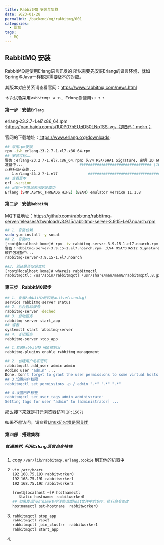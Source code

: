 ```yaml
---
title: RabbitMQ 安装与集群
date: 2023-01-28
permalink: /backend/mq/rabbitmq/001
categories:
  - 后端
tags:
  - MQ
---
```

## RabbitMQ 安装

RabbitMQ是使用Erlang语言开发的 所以需要先安装Erlang的语言环境，就如Spring与Java一样都是需要版本的对应。

其版本对应关系请查看官网：https://www.rabbitmq.com/news.html

本次试验采用`RabbitMQ3.9.15`，Erlang则使用`23.2.7`

#### 第一步：安装`Erlang`

erlang-23.2.7-1.el7.x86_64.rpm :https://pan.baidu.com/s/1U0P07hEUziD50LNpTSS-vg，提取码：mehn；

官网的下载地址：https://www.erlang.org/downloads;

```sh
## 采用rpm安装
rpm -ivh erlang-23.2.7-1.el7.x86_64.rpm 
## 安装过程……
警告：erlang-23.2.7-1.el7.x86_64.rpm: 头V4 RSA/SHA1 Signature, 密钥 ID 6026dfca: NOKEY
准备中...                          ################################# [100%]
正在升级/安装...
   1:erlang-23.2.7-1.el7              ################################# [100%]
## 查看版本
erl -version
## 出现一下情况表示安装成功
Erlang (SMP,ASYNC_THREADS,HIPE) (BEAM) emulator version 11.1.8
```

#### 第二步：安装`RabbitMQ`

MQ下载地址：https://github.com/rabbitmq/rabbitmq-server/releases/download/v3.9.15/rabbitmq-server-3.9.15-1.el7.noarch.rpm

```sh
## 1. 安装依赖
sudo yum install -y socat
## 2. 安装mq
[root@localhost home]# rpm -iv rabbitmq-server-3.9.15-1.el7.noarch.rpm 
警告：rabbitmq-server-3.9.15-1.el7.noarch.rpm: 头V4 RSA/SHA512 Signature, 密钥 ID 6026dfca: NOKEY
软件包准备中...
rabbitmq-server-3.9.15-1.el7.noarch

##3. 验证是否安装成功
[root@localhost home]# whereis rabbitmqctl
rabbitmqctl: /usr/sbin/rabbitmqctl /usr/share/man/man8/rabbitmqctl.8.gz
```

#### 第三步：RabbitMQ起步

```sh
## 1. 查看RabbitMQ是否是active(running)
service rabbitmq-server status
## 2. 后台启动服务
rabbitmq-server -deched
## 3. 启动服务
rabbitmq-server start_app
## 或者
systemctl start rabbitmq-server
## 4. 关闭服务
rabbitmq-server stop_app

## 1.安装RabbitMQ WEB控制台
rabbitmq-plugins enable rabbitmq_management

## 2. 创建用户名和密码
rabbitmqctl add_user admin admin
Adding user "admin" ...
Done. Don't forget to grant the user permissions to some virtual hosts! See 'rabbitmqctl help set_permissions' to learn more.
## 3.设置用户权限
rabbitmqctl set_permissions -p / admin ".*" ".*" ".*"

## 4.设置用户标签
rabbitmqctl set_user_tags admin administrator
Setting tags for user "admin" to [administrator] ...
```

那么接下来就是打开浏览器访问 `IP:15672`

如果不能访问，请查看[Linux防火墙是否关闭](/backend/linux/001)

#### 第四部：搭建集群

##### 普通集群: 利用Erlang语言自身特性

1. copy `/var/lib/rabbitmq/.erlang.cookie` 到其他的机器中

2. ```sh
   vim /etc/hosts 
   192.168.75.190 rabbitworker0
   192.168.75.191 rabbitworker1
   192.168.75.192 rabbitworker2
   
   [root@localhost ~]# hostnamectl 
      Static hostname: rabbitworker0
   ## 如果发现hostname名字没修改成host文件中的名字，执行命令修改
   hostnamectl set-hostname  rabbitworker0
   ```

3. ```sh
   rabbitmqctl stop_app
   rabbitmqctl reset
   rabbitmqctl join_cluster  rabbitworker1   
   rabbitmqctl start_app
   ```

4. 



